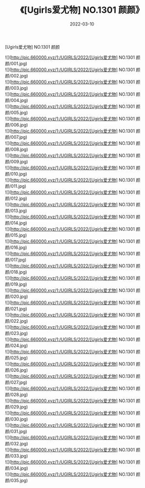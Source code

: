 ﻿---
layout: post
title:  《[Ugirls爱尤物] NO.1301 颜颜》
date:   2022-03-10
img: http://pic.660000.xyz/1:/UGIRLS/2022/[Ugirls爱尤物] NO.1301 颜颜/000.jpg
categories: [美女, 清纯, 唯美]
---

[Ugirls爱尤物] NO.1301 颜颜

 ![](http://pic.660000.xyz/1:/UGIRLS/2022/[Ugirls爱尤物] NO.1301 颜颜/001.jpg) <br>![](http://pic.660000.xyz/1:/UGIRLS/2022/[Ugirls爱尤物] NO.1301 颜颜/002.jpg) <br>![](http://pic.660000.xyz/1:/UGIRLS/2022/[Ugirls爱尤物] NO.1301 颜颜/003.jpg) <br>![](http://pic.660000.xyz/1:/UGIRLS/2022/[Ugirls爱尤物] NO.1301 颜颜/004.jpg) <br>![](http://pic.660000.xyz/1:/UGIRLS/2022/[Ugirls爱尤物] NO.1301 颜颜/005.jpg) <br>![](http://pic.660000.xyz/1:/UGIRLS/2022/[Ugirls爱尤物] NO.1301 颜颜/006.jpg) <br>![](http://pic.660000.xyz/1:/UGIRLS/2022/[Ugirls爱尤物] NO.1301 颜颜/007.jpg) <br>![](http://pic.660000.xyz/1:/UGIRLS/2022/[Ugirls爱尤物] NO.1301 颜颜/008.jpg) <br>![](http://pic.660000.xyz/1:/UGIRLS/2022/[Ugirls爱尤物] NO.1301 颜颜/009.jpg) <br>![](http://pic.660000.xyz/1:/UGIRLS/2022/[Ugirls爱尤物] NO.1301 颜颜/010.jpg) <br>![](http://pic.660000.xyz/1:/UGIRLS/2022/[Ugirls爱尤物] NO.1301 颜颜/011.jpg) <br>![](http://pic.660000.xyz/1:/UGIRLS/2022/[Ugirls爱尤物] NO.1301 颜颜/012.jpg) <br>![](http://pic.660000.xyz/1:/UGIRLS/2022/[Ugirls爱尤物] NO.1301 颜颜/013.jpg) <br>![](http://pic.660000.xyz/1:/UGIRLS/2022/[Ugirls爱尤物] NO.1301 颜颜/014.jpg) <br>![](http://pic.660000.xyz/1:/UGIRLS/2022/[Ugirls爱尤物] NO.1301 颜颜/015.jpg) <br>![](http://pic.660000.xyz/1:/UGIRLS/2022/[Ugirls爱尤物] NO.1301 颜颜/016.jpg) <br>![](http://pic.660000.xyz/1:/UGIRLS/2022/[Ugirls爱尤物] NO.1301 颜颜/017.jpg) <br>![](http://pic.660000.xyz/1:/UGIRLS/2022/[Ugirls爱尤物] NO.1301 颜颜/018.jpg) <br>![](http://pic.660000.xyz/1:/UGIRLS/2022/[Ugirls爱尤物] NO.1301 颜颜/019.jpg) <br>![](http://pic.660000.xyz/1:/UGIRLS/2022/[Ugirls爱尤物] NO.1301 颜颜/020.jpg) <br>![](http://pic.660000.xyz/1:/UGIRLS/2022/[Ugirls爱尤物] NO.1301 颜颜/021.jpg) <br>![](http://pic.660000.xyz/1:/UGIRLS/2022/[Ugirls爱尤物] NO.1301 颜颜/022.jpg) <br>![](http://pic.660000.xyz/1:/UGIRLS/2022/[Ugirls爱尤物] NO.1301 颜颜/023.jpg) <br>![](http://pic.660000.xyz/1:/UGIRLS/2022/[Ugirls爱尤物] NO.1301 颜颜/024.jpg) <br>![](http://pic.660000.xyz/1:/UGIRLS/2022/[Ugirls爱尤物] NO.1301 颜颜/025.jpg) <br>![](http://pic.660000.xyz/1:/UGIRLS/2022/[Ugirls爱尤物] NO.1301 颜颜/026.jpg) <br>![](http://pic.660000.xyz/1:/UGIRLS/2022/[Ugirls爱尤物] NO.1301 颜颜/027.jpg) <br>![](http://pic.660000.xyz/1:/UGIRLS/2022/[Ugirls爱尤物] NO.1301 颜颜/028.jpg) <br>![](http://pic.660000.xyz/1:/UGIRLS/2022/[Ugirls爱尤物] NO.1301 颜颜/029.jpg) <br>![](http://pic.660000.xyz/1:/UGIRLS/2022/[Ugirls爱尤物] NO.1301 颜颜/030.jpg) <br>![](http://pic.660000.xyz/1:/UGIRLS/2022/[Ugirls爱尤物] NO.1301 颜颜/031.jpg) <br>![](http://pic.660000.xyz/1:/UGIRLS/2022/[Ugirls爱尤物] NO.1301 颜颜/032.jpg) <br>![](http://pic.660000.xyz/1:/UGIRLS/2022/[Ugirls爱尤物] NO.1301 颜颜/033.jpg) <br>![](http://pic.660000.xyz/1:/UGIRLS/2022/[Ugirls爱尤物] NO.1301 颜颜/034.jpg) <br>![](http://pic.660000.xyz/1:/UGIRLS/2022/[Ugirls爱尤物] NO.1301 颜颜/035.jpg) <br>
